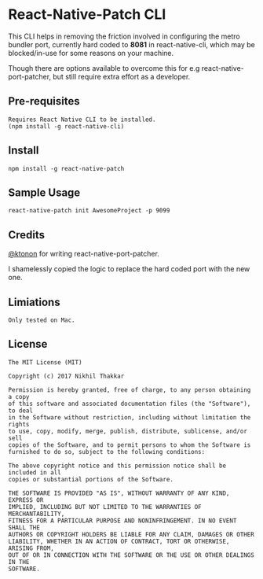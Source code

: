 # React-Native-Patch CLI
This CLI helps in removing the friction involved in configuring the metro bundler port, currently hard coded to __8081__ in react-native-cli, which may be blocked/in-use for some reasons on your machine.


Though there are options available to overcome this for e.g react-native-port-patcher, but still require extra effort as a developer.

## Pre-requisites
    Requires React Native CLI to be installed.
    (npm install -g react-native-cli)

## Install
    npm install -g react-native-patch

## Sample Usage
    react-native-patch init AwesomeProject -p 9099

## Credits
[@ktonon](https://github.com/ktonon) for writing react-native-port-patcher. 

I shamelessly copied the logic to replace the hard coded port with the new one.

## Limiations
    Only tested on Mac.

## License
    The MIT License (MIT)

    Copyright (c) 2017 Nikhil Thakkar

    Permission is hereby granted, free of charge, to any person obtaining a copy
    of this software and associated documentation files (the "Software"), to deal
    in the Software without restriction, including without limitation the rights
    to use, copy, modify, merge, publish, distribute, sublicense, and/or sell
    copies of the Software, and to permit persons to whom the Software is
    furnished to do so, subject to the following conditions:

    The above copyright notice and this permission notice shall be included in all
    copies or substantial portions of the Software.

    THE SOFTWARE IS PROVIDED "AS IS", WITHOUT WARRANTY OF ANY KIND, EXPRESS OR
    IMPLIED, INCLUDING BUT NOT LIMITED TO THE WARRANTIES OF MERCHANTABILITY,
    FITNESS FOR A PARTICULAR PURPOSE AND NONINFRINGEMENT. IN NO EVENT SHALL THE
    AUTHORS OR COPYRIGHT HOLDERS BE LIABLE FOR ANY CLAIM, DAMAGES OR OTHER
    LIABILITY, WHETHER IN AN ACTION OF CONTRACT, TORT OR OTHERWISE, ARISING FROM,
    OUT OF OR IN CONNECTION WITH THE SOFTWARE OR THE USE OR OTHER DEALINGS IN THE
    SOFTWARE.
